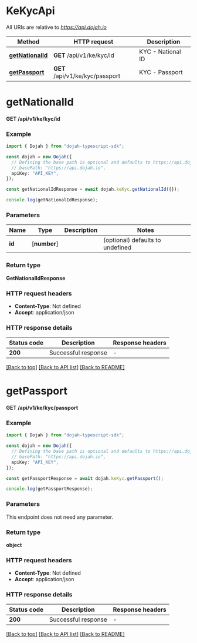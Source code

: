 # KeKycApi

All URIs are relative to *https://api.dojah.io*

Method | HTTP request | Description
------------- | ------------- | -------------
[**getNationalId**](KeKycApi.md#getNationalId) | **GET** /api/v1/ke/kyc/id | KYC - National ID
[**getPassport**](KeKycApi.md#getPassport) | **GET** /api/v1/ke/kyc/passport | KYC - Passport


# **getNationalId**

#### **GET** /api/v1/ke/kyc/id


### Example


```typescript
import { Dojah } from "dojah-typescript-sdk";

const dojah = new Dojah({
  // Defining the base path is optional and defaults to https://api.dojah.io
  // basePath: "https://api.dojah.io",
  apiKey: "API_KEY",
});

const getNationalIdResponse = await dojah.keKyc.getNationalId({});

console.log(getNationalIdResponse);
```


### Parameters

Name | Type | Description  | Notes
------------- | ------------- | ------------- | -------------
 **id** | [**number**] |  | (optional) defaults to undefined


### Return type

**GetNationalIdResponse**

### HTTP request headers

 - **Content-Type**: Not defined
 - **Accept**: application/json


### HTTP response details
| Status code | Description | Response headers |
|-------------|-------------|------------------|
**200** | Successful response |  -  |

[[Back to top]](#) [[Back to API list]](../README.md#documentation-for-api-endpoints) [[Back to README]](../README.md)

# **getPassport**

#### **GET** /api/v1/ke/kyc/passport


### Example


```typescript
import { Dojah } from "dojah-typescript-sdk";

const dojah = new Dojah({
  // Defining the base path is optional and defaults to https://api.dojah.io
  // basePath: "https://api.dojah.io",
  apiKey: "API_KEY",
});

const getPassportResponse = await dojah.keKyc.getPassport();

console.log(getPassportResponse);
```


### Parameters
This endpoint does not need any parameter.


### Return type

**object**

### HTTP request headers

 - **Content-Type**: Not defined
 - **Accept**: application/json


### HTTP response details
| Status code | Description | Response headers |
|-------------|-------------|------------------|
**200** | Successful response |  -  |

[[Back to top]](#) [[Back to API list]](../README.md#documentation-for-api-endpoints) [[Back to README]](../README.md)


